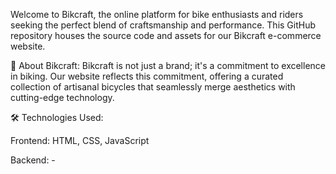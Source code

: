 Welcome to Bikcraft, the online platform for bike enthusiasts and riders seeking the perfect blend of craftsmanship and performance. This GitHub repository houses the source code and assets for our Bikcraft e-commerce website.

🚴 About Bikcraft:
Bikcraft is not just a brand; it's a commitment to excellence in biking. Our website reflects this commitment, offering a curated collection of artisanal bicycles that seamlessly merge aesthetics with cutting-edge technology.

🛠️ Technologies Used:

Frontend: HTML, CSS, JavaScript

Backend: -
